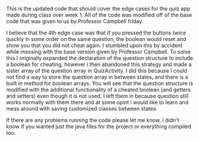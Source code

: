 This is the updated code that should cover the edge cases for the quiz app made during class over week 1. 
All of the code was modified off of the base code that was given to us by Professor Campbell friday.

I believe that the 4th edge case was that if you pressed the buttons twice quickly in some order on the same question, the boolean would reset and show you that you did not cheat again.
I stumbled upon this by accident while messing with the base version given by Professor Campbell.
To solve this I originally expanded the declaration of the question structure to include a boolean for cheating, however i then abandoned this strategy and made a sister array of the question array in QuizActivity.
I did this because I could not find a way to store the question array in between states, and there is a built in method for boolean arrays.
You will see that the question structure is modified with the additional functionality of a cheated boolean (and getters and setters) even though it is not used.
I left them in because question still works normally with them there and at some opint i would like to learn and mess around with saving customized classes between states. 

If there are any problems running the code please let me know, I didn't know if you wanted just the java files for the project or everything compiled too. 


